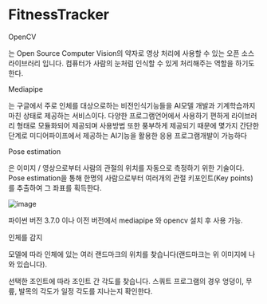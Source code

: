 # FitnessTracker

OpenCV

는 Open Source Computer Vision의 약자로 영상 처리에 사용할 수 있는 오픈 소스 라이브러리 입니다. 컴퓨터가 사람의 눈처럼 인식할 수 있게 처리해주는 역할을 하기도 한다.

 

Mediapipe

는 구글에서 주로 인체를 대상으로하는 비전인식기능들을  AI모델 개발과 기계학습까지 마친 상태로 제공하는 서비스이다. 다양한 프로그램언어에서 사용하기 편하게 라이브러리 형태로 모듈화되어 제공되며 사용방법 또한 풍부하게 제공되기 때문에 몇가지 간단한 단계로 미디어파이프에서 제공하는 AI기능을 활용한 응용 프로그램개발이 가능하다

 

Pose estimation

은 이미지 / 영상으로부터 사람의 관절의 위치를 자동으로 측정하기 위한 기술이다. Pose estimation을 통해 한명의 사람으로부터 여러개의 관절 키포인트(Key points)를 추출하여 그 좌표를 획득한다.

 ![image](https://user-images.githubusercontent.com/98725674/183569485-acd7e6cb-059e-4568-853b-647e71a24b7f.png)

파이썬 버전 3.7.0 이나 이전 버전에서 mediapipe 와 opencv 설치 후 사용 가능.

인체를 감지

모델에 따라 인체에 있는 여러 랜드마크의 위치를 찾습니다(랜드마크는 위 이미지에 나와 있습니다).

선택한 조인트에 따라 조인트 간 각도를 찾습니다. 스쿼트 프로그램의 경우 엉덩이, 무릎, 발목의 각도가 일정 각도를 지나는지  확인한다.

